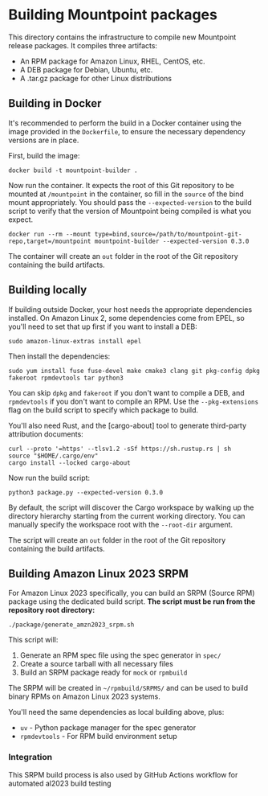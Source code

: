 # Building Mountpoint packages

This directory contains the infrastructure to compile new Mountpoint release packages. It compiles three artifacts:
* An RPM package for Amazon Linux, RHEL, CentOS, etc.
* A DEB package for Debian, Ubuntu, etc.
* A .tar.gz package for other Linux distributions

## Building in Docker

It's recommended to perform the build in a Docker container using the image provided in the `Dockerfile`,
to ensure the necessary dependency versions are in place.

First, build the image:

    docker build -t mountpoint-builder .

Now run the container. It expects the root of this Git repository to be mounted at `/mountpoint` in the container, so fill in the `source` of the bind mount appropriately.
You should pass the `--expected-version` to the build script to verify that the version of Mountpoint being compiled is what you expect.

    docker run --rm --mount type=bind,source=/path/to/mountpoint-git-repo,target=/mountpoint mountpoint-builder --expected-version 0.3.0

The container will create an `out` folder in the root of the Git repository containing the build artifacts.

## Building locally

If building outside Docker, your host needs the appropriate dependencies installed.
On Amazon Linux 2, some dependencies come from EPEL, so you'll need to set that up first if you want to install a DEB:

    sudo amazon-linux-extras install epel

Then install the dependencies:

    sudo yum install fuse fuse-devel make cmake3 clang git pkg-config dpkg fakeroot rpmdevtools tar python3

You can skip `dpkg` and `fakeroot` if you don't want to compile a DEB, and `rpmdevtools` if you don't want to compile an RPM. Use the `--pkg-extensions` flag on the build script to specify which package to build.

You'll also need Rust, and the [cargo-about] tool to generate third-party attribution documents:

    curl --proto '=https' --tlsv1.2 -sSf https://sh.rustup.rs | sh
    source "$HOME/.cargo/env"
    cargo install --locked cargo-about

Now run the build script:

    python3 package.py --expected-version 0.3.0

By default, the script will discover the Cargo workspace by walking up the directory hierarchy starting from the current working directory. You can manually specify the workspace root with the `--root-dir` argument.

The script will create an `out` folder in the root of the Git repository containing the build artifacts.

## Building Amazon Linux 2023 SRPM

For Amazon Linux 2023 specifically, you can build an SRPM (Source RPM) package using the dedicated build script. **The script must be run from the repository root directory:**

    ./package/generate_amzn2023_srpm.sh

This script will:
1. Generate an RPM spec file using the spec generator in `spec/`
2. Create a source tarball with all necessary files
3. Build an SRPM package ready for `mock` or `rpmbuild`

The SRPM will be created in `~/rpmbuild/SRPMS/` and can be used to build binary RPMs on Amazon Linux 2023 systems.

You'll need the same dependencies as local building above, plus:
- `uv` - Python package manager for the spec generator
- `rpmdevtools` - For RPM build environment setup

### Integration

This SRPM build process is also used by GitHub Actions workflow for automated al2023 build testing
